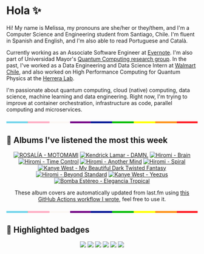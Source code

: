 # Hola ✨
Hi! My name is Melissa, my pronouns are she/her or they/them, and I'm a Computer Science and Engineering student from Santiago, Chile. I'm fluent in Spanish and English, and I'm also able to read Portuguese and Català.

Currently working as an Associate Software Engineer at [Evernote](https://evernote.com/). I'm also part of Universidad Mayor's [Quantum Computing research group](https://www.diariomayor.cl/ciencia-um/docentes-y-estudiantes-crean-el-primer-grupo-de-computacion-cuantica-u-mayor.html). In the past, I've worked as a Data Engineering and Data Science Intern at [Walmart Chile](https://github.com/walmartdigital/), and also worked on High Performance Computing for Quantum Physics at the [Herrera Lab](http://fherreralab.com/).

I'm passionate about quantum computing, cloud (native) computing, data science, machine learning and data engineering. Right now, I'm trying to improve at container orchestration, infrastructure as code, parallel computing and microservices.

<img src="hr.png" width="100%" height="5px">

## 🎵 Albums I've listened the most this week
<!-- lastfm -->
<p align="center"><a href="https://www.last.fm/music/ROSAL%C3%8DA/MOTOMAMI"><img src="https://lastfm.freetls.fastly.net/i/u/64s/59019e72911a1841dce53bd97cebd6d3.png" title="ROSALÍA - MOTOMAMI"></a> <a href="https://www.last.fm/music/Kendrick+Lamar/DAMN."><img src="https://lastfm.freetls.fastly.net/i/u/64s/243a7444e2d59ff9b38e123f7267e3be.jpg" title="Kendrick Lamar - DAMN."></a> <a href="https://www.last.fm/music/Hiromi/Brain"><img src="https://lastfm.freetls.fastly.net/i/u/64s/fd2abec2452a4b71b6592303b506cd60.png" title="Hiromi - Brain"></a> <a href="https://www.last.fm/music/Hiromi/Time+Control"><img src="https://lastfm.freetls.fastly.net/i/u/64s/467579398a5c416e84dac37cb23d8065.jpg" title="Hiromi - Time Control"></a> <a href="https://www.last.fm/music/Hiromi/Another+Mind"><img src="https://lastfm.freetls.fastly.net/i/u/64s/156e38fa3c5046899eb1c7f7b1681d0e.jpg" title="Hiromi - Another Mind"></a> <a href="https://www.last.fm/music/Hiromi/Spiral"><img src="https://lastfm.freetls.fastly.net/i/u/64s/72ad0b6be4e0429282f5f68106206d81.png" title="Hiromi - Spiral"></a> <a href="https://www.last.fm/music/Kanye+West/My+Beautiful+Dark+Twisted+Fantasy"><img src="https://lastfm.freetls.fastly.net/i/u/64s/8a071c4b073625018de5f0ac58727511.png" title="Kanye West - My Beautiful Dark Twisted Fantasy"></a> <a href="https://www.last.fm/music/Hiromi/Beyond+Standard"><img src="https://lastfm.freetls.fastly.net/i/u/64s/935abda0333f479ba5571e2f038542aa.jpg" title="Hiromi - Beyond Standard"></a> <a href="https://www.last.fm/music/Kanye+West/Yeezus"><img src="https://lastfm.freetls.fastly.net/i/u/64s/7112c14a18abbea3803731457b3f1407.jpg" title="Kanye West - Yeezus"></a> <a href="https://www.last.fm/music/Bomba+Est%C3%A9reo/Elegancia+Tropical"><img src="https://lastfm.freetls.fastly.net/i/u/64s/9246a532c32448e9987f0d0db536a1b4.jpg" title="Bomba Estéreo - Elegancia Tropical"></a> </p>

<p align="center">These album covers are automatically updated from last.fm using <a href="https://github.com/marketplace/actions/lastfm-to-markdown">this GitHub Actions workflow I wrote</a>, feel free to use it.</p>

<img src="hr.png" width="100%" height="5px">

## 🏅 Highlighted badges
<p align="center" style="vertical-align:middle;">
  <a href="https://www.credly.com/badges/c8caff74-4c34-4211-affe-8bd7692771c8"><img src="https://images.credly.com/size/100x100/images/cf9b772d-7cf9-4c11-9aa7-46ab006f0ce6/IBM_Quantum_Challenge_2021_Achievement_V2.png"></a>
  <a href="https://www.credly.com/badges/52a4021b-34e6-413d-a4bd-cc29d3a686f6"><img src="https://images.credly.com/size/100x100/images/28944969-813a-43b9-944f-7910111ce764/Professional_Certificate_-_Data_Science.png"></a>
  <a href="https://www.credly.com/badges/cfeca386-7b9d-487f-8e2b-b3cfa069c734"><img src="https://images.credly.com/size/100x100/images/ac4daa48-1924-4dc5-80cf-ede5a08bac51/Data_Science_Foundations_Specialization.png"></a>
  <a href="https://www.credly.com/badges/0372a945-8a67-4d57-9643-b46b8dbf2fa6"><img src="https://images.credly.com/size/100x100/images/4a5f4849-54ae-461f-97ad-cb9c9a04eb63/Adv_Data_Science_Specialization.png"></a>
  <a href="https://www.credly.com/badges/348acaad-19d1-4f5a-8a6f-145d80dca3dc"><img src="https://images.credly.com/size/100x100/images/1dee8dee-d779-462e-9fd4-df5119546349/Build_Smart_on_Kubernetes_World_Tour.png"></a>
  <a href="https://google.qwiklabs.com/public_profiles/9fac59c2-c0f1-4b5c-b207-47c9cd7d6072"><img src="https://cdn.qwiklabs.com/GHzcYBb00JYUF9Rgf3D9A4inwRHYnFtISMvcRlb%2FClU%3D" width="100px"></a>
</p>
